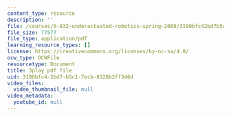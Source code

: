 ```yaml
---
content_type: resource
description: ''
file: /courses/6-832-underactuated-robotics-spring-2009/3190bfc42bd7b5c17ecb8328b2ff346d_89GQHKOeUcU.pdf
file_size: 77577
file_type: application/pdf
learning_resource_types: []
license: https://creativecommons.org/licenses/by-nc-sa/4.0/
ocw_type: OCWFile
resourcetype: Document
title: 3play pdf file
uid: 3190bfc4-2bd7-b5c1-7ecb-8328b2ff346d
video_files:
  video_thumbnail_file: null
video_metadata:
  youtube_id: null
---
```

